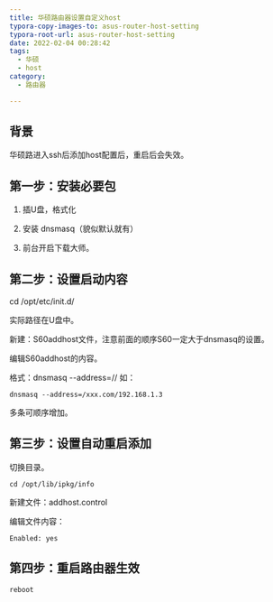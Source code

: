 ```yaml
---
title: 华硕路由器设置自定义host
typora-copy-images-to: asus-router-host-setting
typora-root-url: asus-router-host-setting
date: 2022-02-04 00:28:42
tags:
  - 华硕
  - host
category:
  - 路由器

---
```


## 背景

华硕路进入ssh后添加host配置后，重启后会失效。

## 第一步：安装必要包

1. 插U盘，格式化
2. 安装 dnsmasq（貌似默认就有）

2. 前台开启下载大师。

## 第二步：设置启动内容

cd /opt/etc/init.d/

实际路径在U盘中。

新建：S60addhost文件，注意前面的顺序S60一定大于dnsmasq的设置。

 编辑S60addhost的内容。

 格式：dnsmasq --address=//  如：

`dnsmasq --address=/xxx.com/192.168.1.3`

 多条可顺序增加。



## 第三步：设置自动重启添加

切换目录。

`cd /opt/lib/ipkg/info`

 新建文件：addhost.control

 编辑文件内容：

`Enabled: yes`



## 第四步：重启路由器生效

  `reboot`
